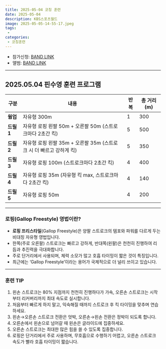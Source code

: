 ```yaml
---
title: 2025-05-04 코칭 훈련
date: 2025-05-04
description: KBS스포츠월드
image: 2025-05-05-14-55-17.jpeg
tags:
 - 
categories:
 - 코칭훈련
---
```


- 참가신청: [BAND LINK](https://band.us/band/93484357/schedule/4%2F93484357%2F693064451%2F19700101)
- 앨범: [BAND LINK](https://band.us/band/93484357/album/86393647)


---

## 2025.05.04 핀수영 훈련 프로그램

| 구분   | 내용                                                      | 반복 | 총 거리 (m) |
|--------|-----------------------------------------------------------|------|-------------|
| **웜업** | 자유형 300m                                              | 1    | 300         |
| **드릴 1** | 자유형 로핑 왼팔 50m + 오른팔 50m (스트로크마다 2초간 킥) | 5    | 500         |
| **드릴 2** | 자유형 로핑 왼팔 35m + 오른팔 35m (스트로크 시 더 빠르고 강하게 킥) | 5    | 350         |
| **드릴 3** | 자유형 로핑 100m (스트로크마다 2초간 킥)             | 4    | 400         |
| **드릴 4** | 자유형 로핑 35m (자유형 킥 max, 스트로크마다 2초간 킥) | 4    | 140         |
| **드릴 5** | 자유형 로핑 50m                                         | 4    | 200         |

---

### 로핑(Gallop Freestyle) 영법이란?

- **로핑 프리스타일**(Gallop Freestyle)은 양팔 스트로크의 템포와 파워를 다르게 두는 비대칭 자유형 영법입니다.
- 한쪽(주로 오른팔) 스트로크는 빠르고 강하게, 반대쪽(왼팔)은 천천히 진행하여 리듬과 추진력을 극대화합니다.
- 주로 단거리에서 사용되며, 체력 소모가 많고 호흡 타이밍이 짧은 것이 특징입니다.
- 최근에는 ‘Gallop Freestyle’이라는 용어가 국제적으로 더 널리 쓰이고 있습니다.

---

### 훈련 TIP

1. 왼손 스트로크는 80% 지점까지 천천히 진행하다가 가속, 오른손 스트로크는 시작부터 리커버리까지 최대 속도로 실시합니다.
2. 처음부터 빠르게 하지 말고, 익숙해질 때까지 스트로크 후 킥 타이밍을 맞추며 연습하세요.
3. 왼손→오른손 스트로크 전환은 엇박, 오른손→왼손 전환은 정박이 되도록 합니다.
4. 오른손에서 왼손으로 넘어갈 때 왼손은 글라이드에 집중하세요.
5. 오른손 스트로크는 최대한 많은 힘을 쓸 수 있도록 집중합니다.
6. 로핑은 단거리에서 주로 사용하며, 무호흡으로 수행하기 어렵고, 오른손 스트로크 속도가 빨라 호흡 타이밍이 짧습니다.

